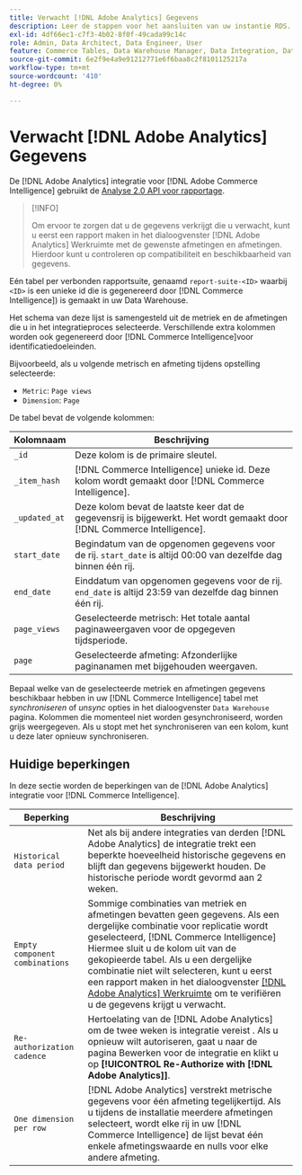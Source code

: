 ```yaml
---
title: Verwacht [!DNL Adobe Analytics] Gegevens
description: Leer de stappen voor het aansluiten van uw instantie RDS.
exl-id: 4df66ec1-c7f3-4b02-8f0f-49cada99c14c
role: Admin, Data Architect, Data Engineer, User
feature: Commerce Tables, Data Warehouse Manager, Data Integration, Data Import/Export
source-git-commit: 6e2f9e4a9e91212771e6f6baa8c2f8101125217a
workflow-type: tm+mt
source-wordcount: '410'
ht-degree: 0%

---
```


# Verwacht [!DNL Adobe Analytics] Gegevens

De [!DNL Adobe Analytics] integratie voor [!DNL Adobe Commerce Intelligence] gebruikt de [Analyse 2.0 API voor rapportage](https://developer.adobe.com/analytics-apis/docs/2.0/#!AdobeDocs/analytics-2.0-apis/master/README.md).

>[!INFO]
>
>Om ervoor te zorgen dat u de gegevens verkrijgt die u verwacht, kunt u eerst een rapport maken in het dialoogvenster [!DNL Adobe Analytics] Werkruimte met de gewenste afmetingen en afmetingen. Hierdoor kunt u controleren op compatibiliteit en beschikbaarheid van gegevens.

Eén tabel per verbonden rapportsuite, genaamd `report-suite-<ID>` waarbij `<ID>` is een unieke id die is gegenereerd door [!DNL Commerce Intelligence]) is gemaakt in uw Data Warehouse.

Het schema van deze lijst is samengesteld uit de metriek en de afmetingen die u in het integratieproces selecteerde. Verschillende extra kolommen worden ook gegenereerd door [!DNL Commerce Intelligence]voor identificatiedoeleinden.

Bijvoorbeeld, als u volgende metrisch en afmeting tijdens opstelling selecteerde:
- `Metric`: `Page views`
- `Dimension`: `Page`

De tabel bevat de volgende kolommen:

| Kolomnaam | Beschrijving |
| --- | --- |
| `_id` | Deze kolom is de primaire sleutel. |
| `_item_hash` | [!DNL Commerce Intelligence] unieke id. Deze kolom wordt gemaakt door [!DNL Commerce Intelligence]. |
| `_updated_at` | Deze kolom bevat de laatste keer dat de gegevensrij is bijgewerkt. Het wordt gemaakt door [!DNL Commerce Intelligence]. |
| `start_date` | Begindatum van de opgenomen gegevens voor de rij. `start_date` is altijd 00:00 van dezelfde dag binnen één rij. |
| `end_date` | Einddatum van opgenomen gegevens voor de rij. `end_date` is altijd 23:59 van dezelfde dag binnen één rij. |
| `page_views` | Geselecteerde metrisch: Het totale aantal paginaweergaven voor de opgegeven tijdsperiode. |
| `page` | Geselecteerde afmeting: Afzonderlijke paginanamen met bijgehouden weergaven. |

Bepaal welke van de geselecteerde metriek en afmetingen gegevens beschikbaar hebben in uw [!DNL Commerce Intelligence] tabel met *synchroniseren* of *unsync* opties in het dialoogvenster `Data Warehouse` pagina. Kolommen die momenteel niet worden gesynchroniseerd, worden grijs weergegeven. Als u stopt met het synchroniseren van een kolom, kunt u deze later opnieuw synchroniseren.

## Huidige beperkingen

In deze sectie worden de beperkingen van de [!DNL Adobe Analytics] integratie voor [!DNL Commerce Intelligence].

| Beperking | Beschrijving |
| --- | --- |
| `Historical data period` | Net als bij andere integraties van derden [!DNL Adobe Analytics] de integratie trekt een beperkte hoeveelheid historische gegevens en blijft dan gegevens bijgewerkt houden. De historische periode wordt gevormd aan 2 weken. |
| `Empty component combinations` | Sommige combinaties van metriek en afmetingen bevatten geen gegevens. Als een dergelijke combinatie voor replicatie wordt geselecteerd, [!DNL Commerce Intelligence] Hiermee sluit u de kolom uit van de gekopieerde tabel. Als u een dergelijke combinatie niet wilt selecteren, kunt u eerst een rapport maken in het dialoogvenster [[!DNL Adobe Analytics] Werkruimte](https://experienceleague.adobe.com/docs/analytics/analyze/analysis-workspace/home.html) om te verifiëren u de gegevens krijgt u verwacht. |
| `Re-authorization cadence` | Hertoelating van de [!DNL Adobe Analytics] om de twee weken is integratie vereist . Als u opnieuw wilt autoriseren, gaat u naar de pagina Bewerken voor de integratie en klikt u op **[!UICONTROL Re-Authorize with [!DNL Adobe Analytics]]**. |
| `One dimension per row` | [!DNL Adobe Analytics] verstrekt metrische gegevens voor één afmeting tegelijkertijd. Als u tijdens de installatie meerdere afmetingen selecteert, wordt elke rij in uw [!DNL Commerce Intelligence] de lijst bevat één enkele afmetingswaarde en nulls voor elke andere afmeting. |
